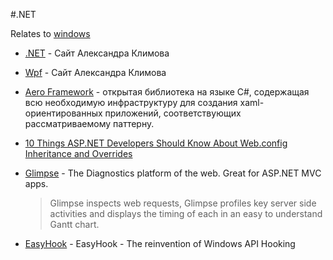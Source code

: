 #.NET

Relates to [windows](windows.md)

* [.NET](http://developer.alexanderklimov.ru/dotnet/) - Сайт Александра Климова

* [Wpf](http://developer.alexanderklimov.ru/wpf/wpf.php) - Сайт Александра Климова

* [Aero Framework](http://makeloft.by/ru/tools) - открытая библиотека на языке C#, содержащая всю необходимую инфраструктуру для создания xaml-ориентированных приложений, соответствующих рассматриваемому паттерну.

* [10 Things ASP.NET Developers Should Know About Web.config Inheritance and Overrides](http://weblogs.asp.net/jongalloway/10-things-asp-net-developers-should-know-about-web-config-inheritance-and-overrides)

* [Glimpse](http://getglimpse.com/) - The Diagnostics platform of the web. Great for ASP.NET MVC apps.
    > Glimpse inspects web requests, Glimpse profiles key server side activities and displays the timing of each in an easy to understand Gantt chart.
    
* [EasyHook](https://github.com/EasyHook/EasyHook) - EasyHook - The reinvention of Windows API Hooking